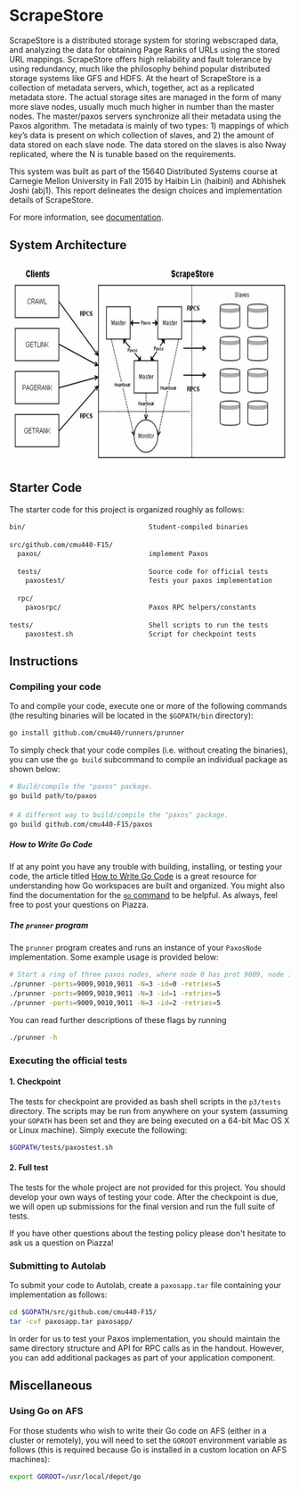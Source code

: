 # ScrapeStore

ScrapeStore is a distributed storage system for storing web­scraped data, and analyzing the data for
obtaining Page Ranks of URLs using the stored URL mappings. ScrapeStore offers high reliability and
fault tolerance by using redundancy, much like the philosophy behind popular distributed storage systems
like GFS and HDFS. At the heart of ScrapeStore is a collection of metadata servers, which, together, act
as a replicated metadata store. The actual storage sites are managed in the form of many more slave
nodes, usually much much higher in number than the master nodes. The master/paxos servers synchronize
all their metadata using the Paxos algorithm. The metadata is mainly of two types: 1) mappings of which
key’s data is present on which collection of slaves, and 2) the amount of data stored on each slave node.
The data stored on the slaves is also N­way replicated, where the N is tunable based on the requirements.

This system was built as part of the 15­640 Distributed Systems course at Carnegie Mellon University in
Fall 2015 by Haibin Lin (haibinl) and Abhishek Joshi (abj1). This report delineates the design choices and
implementation details of ScrapeStore.

For more information, see [documentation](https://github.com/eric-haibin-lin/ScrapeStore/blob/master/cmu440-F15/report/application.pdf). 

## System Architecture

<img src="cmu440-F15/report/archi.png" width="540px" height="360px" />

## Starter Code

The starter code for this project is organized roughly as follows:

```
bin/                               Student-compiled binaries

src/github.com/cmu440-F15/        
  paxos/                           implement Paxos

  tests/                           Source code for official tests
    paxostest/                     Tests your paxos implementation
  
  rpc/
    paxosrpc/                      Paxos RPC helpers/constants
    
tests/                             Shell scripts to run the tests
    paxostest.sh                   Script for checkpoint tests
```

## Instructions

### Compiling your code

To and compile your code, execute one or more of the following commands (the
resulting binaries will be located in the `$GOPATH/bin` directory):

```bash
go install github.com/cmu440/runners/prunner
```

To simply check that your code compiles (i.e. without creating the binaries),
you can use the `go build` subcommand to compile an individual package as shown below:

```bash
# Build/compile the "paxos" package.
go build path/to/paxos

# A different way to build/compile the "paxos" package.
go build github.com/cmu440-F15/paxos
```

##### How to Write Go Code

If at any point you have any trouble with building, installing, or testing your code, the article
titled [How to Write Go Code](http://golang.org/doc/code.html) is a great resource for understanding
how Go workspaces are built and organized. You might also find the documentation for the
[`go` command](http://golang.org/cmd/go/) to be helpful. As always, feel free to post your questions
on Piazza.

##### The `prunner` program

The `prunner` program creates and runs an instance of your
`PaxosNode` implementation. Some example usage is provided below:

```bash
# Start a ring of three paxos nodes, where node 0 has prot 9009, node 1 has port 9010, and so on.
./prunner -ports=9009,9010,9011 -N=3 -id=0 -retries=5
./prunner -ports=9009,9010,9011 -N=3 -id=1 -retries=5
./prunner -ports=9009,9010,9011 -N=3 -id=2 -retries=5
```

You can read further descriptions of these flags by running 
```bash
./prunner -h
```

### Executing the official tests

#### 1. Checkpoint
The tests for checkpoint are provided as bash shell scripts in the `p3/tests` directory.
The scripts may be run from anywhere on your system (assuming your `GOPATH` has been set and
they are being executed on a 64-bit Mac OS X or Linux machine). Simply execute the following:

```bash
$GOPATH/tests/paxostest.sh
```

#### 2. Full test

The tests for the whole project are not provided for this project. You should develop your own
ways of testing your code. After the checkpoint is due, we will open up submissions for the final
version and run the full suite of tests.

If you have other questions about the testing policy please don't hesitate to ask us a question on Piazza!

### Submitting to Autolab

To submit your code to Autolab, create a `paxosapp.tar` file containing your implementation as follows:

```sh
cd $GOPATH/src/github.com/cmu440-F15/
tar -cvf paxosapp.tar paxosapp/
```

In order for us to test your Paxos implementation, you should maintain the same directory structure and
API for RPC calls as in the handout. However, you can add additional packages as part of your application
component.

## Miscellaneous

### Using Go on AFS

For those students who wish to write their Go code on AFS (either in a cluster or remotely), you will
need to set the `GOROOT` environment variable as follows (this is required because Go is installed
in a custom location on AFS machines):

```bash
export GOROOT=/usr/local/depot/go
```
